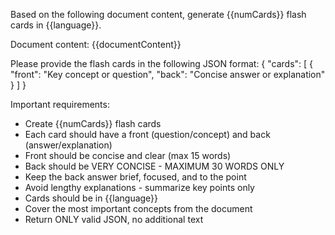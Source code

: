 Based on the following document content, generate {{numCards}} flash cards in {{language}}. 

Document content:
{{documentContent}}

Please provide the flash cards in the following JSON format:
{
  "cards": [
    {
      "front": "Key concept or question",
      "back": "Concise answer or explanation"
    }
  ]
}

Important requirements:
- Create {{numCards}} flash cards
- Each card should have a front (question/concept) and back (answer/explanation)
- Front should be concise and clear (max 15 words)
- Back should be VERY CONCISE - MAXIMUM 30 WORDS ONLY
- Keep the back answer brief, focused, and to the point
- Avoid lengthy explanations - summarize key points only
- Cards should be in {{language}}
- Cover the most important concepts from the document
- Return ONLY valid JSON, no additional text
